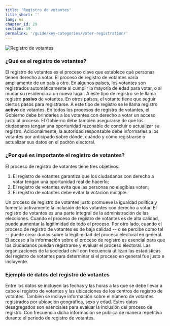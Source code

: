 ```yaml
---
title: 'Registro de votantes'
title_short: ''
lang: es
chapter_id: 29
section: 19
permalink: '/guide/key-categories/voter-registration/'
---
```


![Registro de votantes](/images/inventory/categories/voter-registration.png)

### ¿Qué es el registro de votantes?

El registro de votantes es el proceso clave que establece qué personas tienen derecho a votar. El proceso de registro de votantes varía ampliamente de un país a otro. En algunos países, los votantes son registrados automáticamente al cumplir la mayoría de edad para votar, o al mudar su residencia a un nuevo lugar. A este tipo de registro se le llama registro **pasivo** de votantes. En otros países, el votante tiene que seguir ciertos pasos para registrarse. A este tipo de registro se le llama registro **activo** de votantes. En todos los procesos de registro de votantes, el Gobierno debe brindarles a los votantes con derecho a votar un acceso justo al proceso. El Gobierno debe también asegurarse de que los ciudadanos tengan una oportunidad razonable de concluir o actualizar su registro. Adicionalmente, la autoridad responsable debe informarles a los votantes por anticipado sobre dónde, cuándo y cómo registrarse o actualizar sus datos en el padrón electoral.

### ¿Por qué es importante el registro de votantes?

El proceso de registro de votantes tiene tres objetivos:

1.  El registro de votantes garantiza que los ciudadanos con derecho a votar tengan una oportunidad real de hacerlo;
2.  El registro de votantes evita que las personas no elegibles voten;
3.  El registro de votantes debe evitar la votación múltiple.

Un proceso de registro de votantes justo promueve la igualdad política y fomenta activamente la inclusión de los votantes con derecho a votar. El registro de votantes es una parte integral de la administración de las elecciones. Cuando el proceso de registro de votantes es de alta calidad, puede aumentar la legitimidad de todo el proceso. Por otro lado, cuando el proceso de registro de votantes es de baja calidad -- o se percibe como tal -- puede crear dudas sobre la legitimidad del proceso electoral en general. El acceso a la información sobre el proceso de registro es esencial para que los ciudadanos puedan registrarse y evaluar el proceso electoral. Las organizaciones de la sociedad civil con frecuencia utilizan las estadísticas del registro de votantes para determinar si el proceso en general fue justo e incluyente.

### Ejemplo de datos del registro de votantes

Entre los datos se incluyen las fechas y las horas a las que se debe llevar a cabo el registro de votantes y las ubicaciones de los centros de registro de votantes. También se incluye información sobre el número de votantes registrados por ubicación geográfica, sexo y edad. Estos datos desagregados son esenciales para evaluar la inclusión del proceso de registro. Con frecuencia dicha información se publica de manera repetitiva durante el periodo de registro de votantes.
